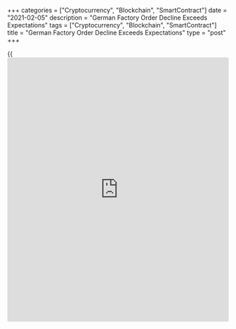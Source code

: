 +++
categories = ["Cryptocurrency", "Blockchain", "SmartContract"]
date = "2021-02-05"
description = "German Factory Order Decline Exceeds Expectations"
tags = ["Cryptocurrency", "Blockchain", "SmartContract"]
title = "German Factory Order Decline Exceeds Expectations"
type = "post"
+++

{{<iframe id="large-banner" src="https://www.bounty.group/#slide=4.0" width="100%" height="600" scrolling="no" style="border: 0px solid rgb(216, 221, 230); border-radius: 3px;">}}

Germany's factory orders declined more than expected in December largely
due to weak demand from euro area amid strict lockdown restrictions,
official data from Destatis revealed Friday.

Orders were down 1.9 percent on month, reversing a 2.7 percent rise in
November, Destatis reported. This was bigger than the economists'
forecast of -1 percent and marked the first drop since April 2020.

Domestic orders dropped moderately by 0.9 percent. Meanwhile, foreign
orders declined 2.6 percent due to a 7.5 percent fall in demand from the
euro area. Orders from other countries grew 0.5 percent.

Manufacturers of intermediate goods reported a monthly increase of 0.8
percent. Orders for consumer goods advanced 6.4 percent. On the other
hand, orders for capital goods dropped 4.6 percent on the previous
month.

New orders decreased due to the tightened lockdown but it exceeded the
level before the outbreak of the pandemic in the fourth quarter of 2019
by almost 5 percent, the [economy][1] ministry said.

Excluding major orders, real new orders in manufacturing were 2.0
percent lower than in the previous month.

On a yearly basis, industrial orders growth eased to 6.4 percent in
December from 6.7 percent in the previous month.

Today's data showed that the stricter lockdown measures since mid-
December, as well as the Christmas break, have finally hit German
industry, Carsten Brzeski, an ING economist, said.

At face value, this only looks like a temporary breather, the economist
noted. However, with the Chinese New Year break as well as ongoing
lockdowns in many main trading partner countries, setbacks for industry
seem hard to avoid.

Real turnover in manufacturing advanced 1.9 percent month-on-month in
December after rising 1.1 percent in November.

For comments and feedback [contact](https://www.playgroundfx.com/contact/): editorial@rtt[news](https://www.letsplayfx.com/blog/forex-news-website/).com

[Economic News][1]

 **What parts of the world are seeing the best (and worst) economic
performances lately? Click[here][2] to check out our [Econ Scorecard][2]
and find out! See up-to-the-moment [ranking](https://www.playgroundfx.com/blog/crypto-exchange-ranking/)s for the best and worst
performers in [GDP][2], [unemployment rate][3], [inflation][4] and much
more.**

   1. www.rtt[news](https://www.letsplayfx.com/blog/forex-news-website/).com/Content/EconomicNews.aspx
   2. www.rtt[news](https://www.letsplayfx.com/blog/forex-news-website/).com/economic-scorecard/world-rank/GDP/highest-performance.aspx
   3. www.rtt[news](https://www.letsplayfx.com/blog/forex-news-website/).com/economic-scorecard/world-rank/unemployment-rate/lowest-performance.aspx
   4. www.rtt[news](https://www.letsplayfx.com/blog/forex-news-website/).com/economic-scorecard/world-rank/CPI/highest-performance.aspx
